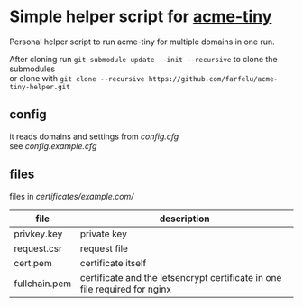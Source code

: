 # Simple helper script for [acme-tiny](https://github.com/diafygi/acme-tiny/)
Personal helper script to run acme-tiny for multiple domains in one run.  

After cloning run `git submodule update --init --recursive` to clone the submodules  
or clone with `git clone --recursive https://github.com/farfelu/acme-tiny-helper.git`

## config
it reads domains and settings from *config.cfg*  
see *config.example.cfg*

## files
files in *certificates/example.com/*

| file          | description                                                                 |
|---------------|-----------------------------------------------------------------------------|
| privkey.key   | private key                                                                 |
| request.csr   | request file                                                                |
| cert.pem      | certificate itself                                                          |
| fullchain.pem | certificate and the letsencrypt certificate in one file  required for nginx |
